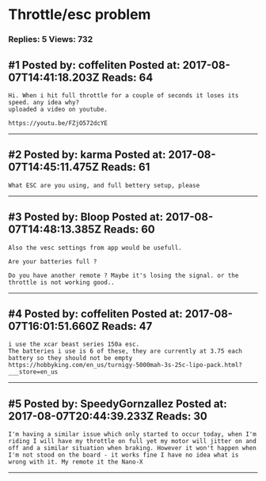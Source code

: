 # Throttle/esc problem

### Replies: 5 Views: 732

## \#1 Posted by: coffeliten Posted at: 2017-08-07T14:41:18.203Z Reads: 64

```
Hi. When i hit full throttle for a couple of seconds it loses its speed. any idea why?
uploaded a video on youtube.

https://youtu.be/FZjO572dcYE
```

---
## \#2 Posted by: karma Posted at: 2017-08-07T14:45:11.475Z Reads: 61

```
What ESC are you using, and full bettery setup, please
```

---
## \#3 Posted by: Bloop Posted at: 2017-08-07T14:48:13.385Z Reads: 60

```
Also the vesc settings from app would be usefull.

Are your batteries full ? 

Do you have another remote ? Maybe it's losing the signal. or the throttle is not working good..
```

---
## \#4 Posted by: coffeliten Posted at: 2017-08-07T16:01:51.660Z Reads: 47

```
i use the xcar beast series 150a esc.  
The batteries i use is 6 of these, they are currently at 3.75 each battery so they should not be empty
https://hobbyking.com/en_us/turnigy-5000mah-3s-25c-lipo-pack.html?___store=en_us
```

---
## \#5 Posted by: SpeedyGornzallez Posted at: 2017-08-07T20:44:39.233Z Reads: 30

```
I'm having a similar issue which only started to occur today, when I'm riding I will have my throttle on full yet my motor will jitter on and off and a similar situation when braking. However it won't happen when I'm not stood on the board - it works fine I have no idea what is wrong with it. My remote it the Nano-X
```

---
